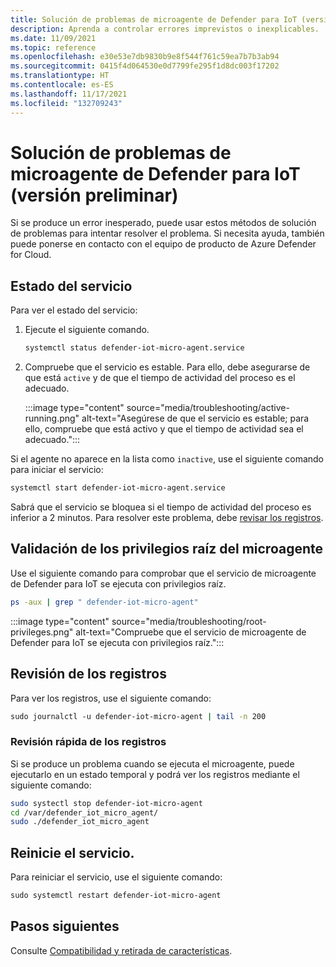 ```yaml
---
title: Solución de problemas de microagente de Defender para IoT (versión preliminar)
description: Aprenda a controlar errores imprevistos o inexplicables.
ms.date: 11/09/2021
ms.topic: reference
ms.openlocfilehash: e30e53e7db9830b9e8f544f761c59ea7b7b3ab94
ms.sourcegitcommit: 0415f4d064530e0d7799fe295f1d8dc003f17202
ms.translationtype: HT
ms.contentlocale: es-ES
ms.lasthandoff: 11/17/2021
ms.locfileid: "132709243"
---
```

# <a name="defender-for-iot-micro-agent-troubleshooting-preview"></a>Solución de problemas de microagente de Defender para IoT (versión preliminar)

Si se produce un error inesperado, puede usar estos métodos de solución de problemas para intentar resolver el problema. Si necesita ayuda, también puede ponerse en contacto con el equipo de producto de Azure Defender for Cloud.   

## <a name="service-status"></a>Estado del servicio 

Para ver el estado del servicio: 

1. Ejecute el siguiente comando.

    ```bash
    systemctl status defender-iot-micro-agent.service 
    ```

1. Compruebe que el servicio es estable. Para ello, debe asegurarse de que está `active` y de que el tiempo de actividad del proceso es el adecuado.

    :::image type="content" source="media/troubleshooting/active-running.png" alt-text="Asegúrese de que el servicio es estable; para ello, compruebe que está activo y que el tiempo de actividad sea el adecuado.":::

Si el agente no aparece en la lista como `inactive`, use el siguiente comando para iniciar el servicio:

```bash
systemctl start defender-iot-micro-agent.service 
```

Sabrá que el servicio se bloquea si el tiempo de actividad del proceso es inferior a 2 minutos. Para resolver este problema, debe [revisar los registros](#review-the-logs).

## <a name="validate-micro-agent-root-privileges"></a>Validación de los privilegios raíz del microagente

Use el siguiente comando para comprobar que el servicio de microagente de Defender para IoT se ejecuta con privilegios raíz.

```bash
ps -aux | grep " defender-iot-micro-agent"
```

:::image type="content" source="media/troubleshooting/root-privileges.png" alt-text="Compruebe que el servicio de microagente de Defender para IoT se ejecuta con privilegios raíz.":::
## <a name="review-the-logs"></a>Revisión de los registros 

Para ver los registros, use el siguiente comando:  

```bash
sudo journalctl -u defender-iot-micro-agent | tail -n 200 
```

### <a name="quick-log-review"></a>Revisión rápida de los registros

Si se produce un problema cuando se ejecuta el microagente, puede ejecutarlo en un estado temporal y podrá ver los registros mediante el siguiente comando:

```bash
sudo systectl stop defender-iot-micro-agent
cd /var/defender_iot_micro_agent/
sudo ./defender_iot_micro_agent
```

## <a name="restart-the-service"></a>Reinicie el servicio.

Para reiniciar el servicio, use el siguiente comando: 

```bash
sudo systemctl restart defender-iot-micro-agent 
```

## <a name="next-steps"></a>Pasos siguientes

Consulte [Compatibilidad y retirada de características](edge-security-module-deprecation.md).

